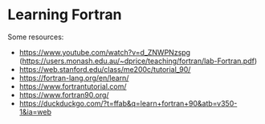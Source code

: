 # Learning Fortran

Some resources:
- https://www.youtube.com/watch?v=d_ZNWPNzspg
  (https://users.monash.edu.au/~dprice/teaching/fortran/lab-Fortran.pdf)
- https://web.stanford.edu/class/me200c/tutorial_90/
- https://fortran-lang.org/en/learn/
- https://www.fortrantutorial.com/
- https://www.fortran90.org/
- https://duckduckgo.com/?t=ffab&q=learn+fortran+90&atb=v350-1&ia=web
